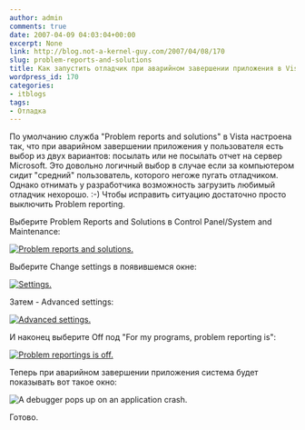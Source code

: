 ```yaml
---
author: admin
comments: true
date: 2007-04-09 04:03:04+00:00
excerpt: None
link: http://blog.not-a-kernel-guy.com/2007/04/08/170
slug: problem-reports-and-solutions
title: Как запустить отладчик при аварийном завершении приложения в Vista.
wordpress_id: 170
categories:
- itblogs
tags:
- Отладка
---
```


По умолчанию служба "Problem reports and solutions" в Vista настроена так, что при аварийном завершении приложения у пользователя есть выбор из двух вариантов: посылать или не посылать отчет на сервер Microsoft. Это довольно логичный выбор в случае если за компьютером сидит "средний" пользователь, которого негоже пугать отладчиком. Однако отнимать у разработчика возможность загрузить любимый отладчик нехорошо. :-) Чтобы исправить ситуацию достаточно просто выключить Problem reporting.

<!-- more -->Выберите Problem Reports and Solutions в Control Panel/System and Maintenance:



[![Problem reports and solutions.](http://blog.not-a-kernel-guy.com/wp-content/uploads/2007/04/problem_reports_and_solutions.thumbnail.png)](http://blog.not-a-kernel-guy.com/wp-content/uploads/2007/04/problem_reports_and_solutions.png)



Выберите Change settings в появившемся окне:



[![Settings.](http://blog.not-a-kernel-guy.com/wp-content/uploads/2007/04/problem_reports_and_solutions_settings.thumbnail.png)](http://blog.not-a-kernel-guy.com/wp-content/uploads/2007/04/problem_reports_and_solutions_settings.png)



Затем - Advanced settings:



[![Advanced settings.](http://blog.not-a-kernel-guy.com/wp-content/uploads/2007/04/problem_reports_and_solutions_advanced.thumbnail.png)](http://blog.not-a-kernel-guy.com/wp-content/uploads/2007/04/problem_reports_and_solutions_advanced.png)



И наконец выберите Off под "For my programs, problem reporting is": 



[![Problem reportings is off.](http://blog.not-a-kernel-guy.com/wp-content/uploads/2007/04/problem_reports_and_solutions_off.thumbnail.png)](http://blog.not-a-kernel-guy.com/wp-content/uploads/2007/04/problem_reports_and_solutions_off.png)



Теперь при аварийном завершении приложения система будет показывать вот такое окно:



![A debugger pops up on an application crash.](http://blog.not-a-kernel-guy.com/wp-content/uploads/2007/04/problem_reports_and_solutions_debug.png)



Готово.

